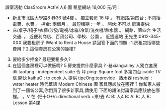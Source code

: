 課室活動 ClasSroom ActiVi人6
圖 租星網站
16,000 元/月 :
* 新北市北區大學路8 巷36 號4樓
。 獨立套房 16 坪
。 有網路/第四台 ; 不包括電費、水費
。 押金: 兩個月
。 最短租期 :一年
。 開伙:不可以
房東提供:
* 床/桌子/椅子/衣櫃/沙發/電視/冰箱/冷氣/洗衣機/熱水器
。 網路、第四台
生活交通:
。 近便利商店、百貨公司、學校、公園
。 近捷運站
王先生:0912-345-XXX
我要租房子
IWant to Rent a House
請回答下面的問題 :
1.房租包括哪些費用 ?
2.這個套房在公寓的幾樓?
3. 要給多少押金? 最短要租多久?
4. 在這個套房裡可以做飯嗎?
5.房東提供什麼家具 ?
‧巷xiang:alley
人獨立套房 dli taofang : independent suite
令 坪 ping: Square foot
多第四台:cable TV
信 開伙 kaihuO : to cook
人 提供 tipeOng:toprovide
‧ 熱水器 reshuiqi : water heater
時代華語
Modern Chinese
圖 家具應該放在哪裡 ?
你和家人搬到了一個新公寓,你們買了很多新家具,請使用
下面的語法討論家具應該放在哪裡。
。V 在 ‧把十O+V+directional verb +來/去
A:
B:
人4
B:
A:
B:
人
B:
Lesson
第4課
